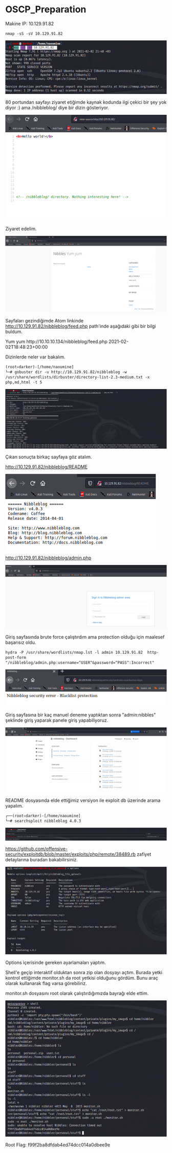 # OSCP_Preparation

Makine IP: 10.129.91.82


```console
nmap -sS -sV 10.129.91.82 
```
 
![image](./assets/1.PNG)

80 portundan sayfayı ziyaret etiğimde kaynak kodunda ilgi çekici bir şey yok diyor :) ama /nibbleblog/ diye bir dizin gösteriyor.

![image](./assets/2.PNG)

Ziyaret edelim.

![image](./assets/3.PNG)

Sayfaları gezindiğimde Atom linkinde http://10.129.91.82/nibbleblog/feed.php path'inde aşağıdaki gibi bir bilgi buldum.

<feed>
<title>Nibbles</title>
<subtitle>Yum yum</subtitle>
<link href="http://10.10.10.134/nibbleblog/feed.php" rel="self"/>
<id>http://10.10.10.134/nibbleblog/feed.php</id>
<updated>2021-02-02T18:48:23+00:00</updated>
</feed>

Dizinlerde neler var bakalım.

```console
(root💀darker)-[/home/naoumine]
└─# gobuster dir -u http://10.129.91.82/nibbleblog -w /usr/share/wordlists/dirbuster/directory-list-2.3-medium.txt -x php,md,html -t 5      
```

![image](./assets/4.PNG)

Çıkan sonuçta birkaç sayfaya göz atalım.

http://10.129.91.82/nibbleblog/README

![image](./assets/5.PNG)

http://10.129.91.82/nibbleblog/admin.php

![image](./assets/6.PNG)

Giriş sayfasında brute force çalıştırdım ama protection olduğu için maalesef başarısız oldu.

```console
hydra -P /usr/share/wordlists/nmap.lst -l admin 10.129.91.82  http-post-form "/nibbleblog/admin.php:username=^USER^&password=^PASS^:Incorrect"
```

![image](./assets/14.PNG)



Giriş sayfasına bir kaç manuel deneme yaptıktan sonra "admin:nibbles" şeklinde giriş yaparak panele giriş yapabiliyoruz.

![image](./assets/13.PNG)


README dosyasında elde ettiğimiz versiyon ile exploit db üzerinde arama yapalım.

```console
┌──(root💀darker)-[/home/naoumine]
└─# searchsploit nibbleblog 4.0.3
```

![image](./assets/7.PNG)

https://github.com/offensive-security/exploitdb/blob/master/exploits/php/remote/38489.rb zafiyet detaylarına buradan bakabilirsiniz.

![image](./assets/11.PNG)

Options içerisinde gereken ayarlamaları yaptım.

Shell'e geçip interaktif olduktan sonra zip olan dosyayı açtım. Burada yetki kontrol ettiğimde monitor.sh da root yetkisi olduğunu gördüm. Bunu araç olarak kullanarak flag varsa görebiliriz.

monitor.sh dosyasını root olarak çalıştırdığımızda bayrağı elde ettim.

![image](./assets/12.PNG)

Root Flag: f99f2ba8dfdab4ed74dcc014a0dbee9e